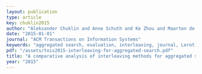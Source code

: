 ```yaml
---
layout: publication
type: article
key: chuklin2015
author: "Aleksander Chuklin and Anne Schuth and Ke Zhou and Maarten de Rijke"
date: "2015-01-01"
journal: "ACM Transactions on Information Systems"
keywords: "aggregated search, evaluation, interleaving, journal, Lerot, TOIS"
pdf: "/assets/tois2015-interleaving-for-aggregated-search.pdf"
title: "A comparative analysis of interleaving methods for aggregated search"
year: "2015"
---
```

